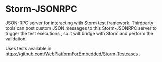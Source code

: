 # Storm-JSONRPC

JSON-RPC server for interacting with Storm test framework.
Thirdparty tools can post custom JSON messages to this Storm-JSONRPC server to trigger the test executions , so it will bridge with Storm and perform the validation.

Uses tests available in https://github.com/WebPlatformForEmbedded/Storm-Testcases .
